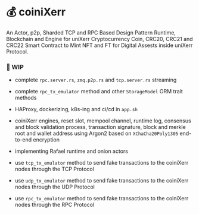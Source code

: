 


# 💰 coiniXerr

An Actor, p2p, Sharded TCP and RPC Based Design Pattern Runtime, Blockchain and Engine for uniXerr Cryptocurrency Coin, CRC20, CRC21 and CRC22 Smart Contract to Mint NFT and FT for Digital Assests inside uniXerr Protocol.

### 📌 WIP 

* complete `rpc.server.rs`, `zmq.p2p.rs` and `tcp.server.rs` streaming

* complete `rpc_tx_emulator` method and other `StorageModel` ORM trait methods

* HAProxy, dockerizing, k8s-ing and ci/cd in `app.sh`

* coiniXerr engines, reset slot, mempool channel, runtime log, consensus and block validation process, transaction signature, block and merkle root and wallet address using Argon2 based on `XChaCha20Poly1305` end-to-end encryption

* implementing Rafael runtime and onion actors

* use `tcp_tx_emulator` method to send fake transactions to the coiniXerr nodes through the TCP Protocol

* use `udp_tx_emulator` method to send fake transactions to the coiniXerr nodes through the UDP Protocol

* use `rpc_tx_emulator` method to send fake transactions to the coiniXerr nodes through the RPC Protocol
